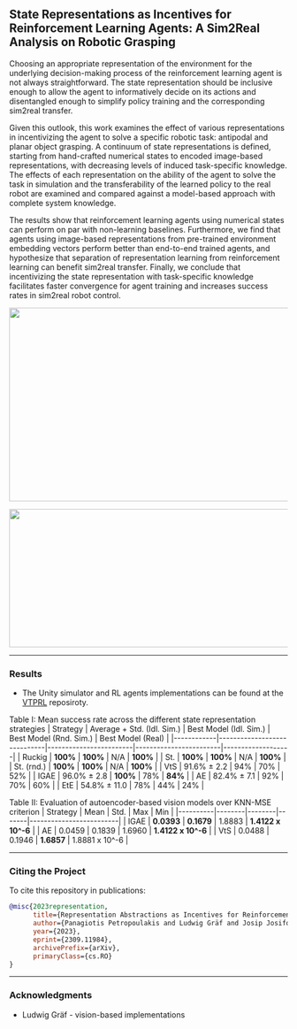 ## State Representations as Incentives for Reinforcement Learning Agents: A Sim2Real Analysis on Robotic Grasping
Choosing an appropriate representation of the environment for the underlying decision-making process of the reinforcement learning agent is not always straightforward. The state representation should be inclusive enough to allow the agent to informatively decide on its actions and disentangled enough to simplify policy training and the corresponding sim2real transfer.

Given this outlook, this work examines the effect of various representations in incentivizing the agent to solve a specific robotic task: antipodal and planar object grasping. A continuum of state representations is defined, starting from hand-crafted numerical states to encoded image-based representations, with decreasing levels of induced task-specific knowledge. The effects of each representation on the ability of the agent to solve the task in simulation and the transferability of the learned policy to the real robot are examined and compared against a model-based approach with complete system knowledge.

The results show that reinforcement learning agents using numerical states can perform on par with non-learning baselines. Furthermore, we find that agents using image-based representations from pre-trained environment embedding vectors perform better than end-to-end trained agents, and hypothesize that separation of representation learning from reinforcement learning can benefit sim2real transfer. Finally, we conclude that incentivizing the state representation with task-specific knowledge facilitates faster convergence for agent training and increases success rates in sim2real robot control.
<p align="center">
  <img src="final_video.gif" width="600" height="350"/>
</p>

<p align="center">
  <img src="cover-picture.png" width="600" height="250"/>
</p>

----
### Results 

* The Unity simulator and RL agents implementations can be found at the [VTPRL](https://github.com/tum-i6/VTPRL) reposiroty. 

Table I: Mean success rate across the different state representation strategies
| Strategy   | Average + Std. (Idl. Sim.) | Best Model (Idl. Sim.) | Best Model (Rnd. Sim.) | Best Model (Real) |
|------------|-----------------------------|------------------------|------------------------|-------------------|
| Ruckig     | **100%**                    | **100%**               | N/A                    | **100%**          |
| St.        | **100%**                    | **100%**               | N/A                    | **100%**          |
| St. (rnd.) | **100%**                    | **100%**               | N/A                    | **100%**          |
| VtS        | 91.6% ± 2.2                 | 94%                    | 70%                    | 52%               |
| IGAE       | 96.0% ± 2.8                 | **100%**               | 78%                    | **84%**          |
| AE         | 82.4% ± 7.1                 | 92%                    | 70%                    | 60%               |
| EtE        | 54.8% ± 11.0                | 78%                    | 44%                    | 24%               |


Table II: Evaluation of autoencoder-based vision models over KNN-MSE criterion
| Strategy | Mean   | Std.   | Max   | Min                     |
|----------|--------|--------|-------|-------------------------|
| IGAE     | **0.0393** | **0.1679** | 1.8883 | **1.4122 x 10^-6** |
| AE       | 0.0459 | 0.1839 | 1.6960 | **1.4122 x 10^-6** |
| VtS      | 0.0488 | 0.1946 | **1.6857** | 1.8881 x 10^-6 |

---
### Citing the Project


To cite this repository in publications:
```bibtex
@misc{2023representation,
      title={Representation Abstractions as Incentives for Reinforcement Learning Agents: A Robotic Grasping Case Study}, 
      author={Panagiotis Petropoulakis and Ludwig Gräf and Josip Josifovski and Mohammadhossein Malmir and Alois Knoll},
      year={2023},
      eprint={2309.11984},
      archivePrefix={arXiv},
      primaryClass={cs.RO}
}
```
---
### Acknowledgments

* Ludwig Gräf - vision-based implementations

